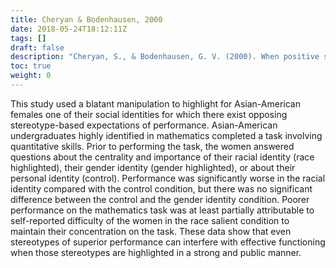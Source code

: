 ```yaml
---
title: Cheryan & Bodenhausen, 2000
date: 2018-05-24T18:12:11Z
tags: []
draft: false
description: "Cheryan, S., & Bodenhausen, G. V. (2000). When positive stereotypes threaten intellectual performance: The psychological hazards of “model minority” status. *Psychological Science, 11,* 399-402."
toc: true
weight: 0
---
```


This study used a blatant manipulation to highlight for Asian-American females one of their social identities for which there exist opposing stereotype-based expectations of performance. Asian-American undergraduates highly identified in mathematics completed a task involving quantitative skills. Prior to performing the task, the women answered questions about the centrality and importance of their racial identity (race highlighted), their gender identity (gender highlighted), or about their personal identity (control). Performance was significantly worse in the racial identity compared with the control condition, but there was no significant difference between the control and the gender identity condition. Poorer performance on the mathematics task was at least partially attributable to self-reported difficulty of the women in the race salient condition to maintain their concentration on the task. These data show that even stereotypes of superior performance can interfere with effective functioning when those stereotypes are highlighted in a strong and public manner.
